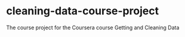 cleaning-data-course-project
============================

The course project for the Coursera course Getting and Cleaning Data
